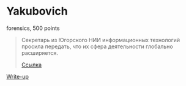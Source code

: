 # Yakubovich
  
forensics, 500 points 
  
> Секретарь из Югорского НИИ информационных технологий просила передать, что их сфера деятельности глобально расширяется.
>  
> [Ссылка](https://geoportal-uriit.ru)
  
[Write-up](WRITEUP.md)
